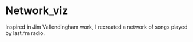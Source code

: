 # Network_viz
Inspired in Jim Vallendingham work, I recreated a network of songs played by last.fm radio.
